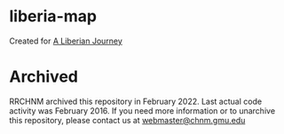 # liberia-map
Created for [A Liberian Journey](https://rrchnm.org/a-liberian-journey/)

# Archived
RRCHNM archived this repository in February 2022. Last actual code activity was February 2016. If you need more information or to unarchive this repository, please contact us at webmaster@chnm.gmu.edu
